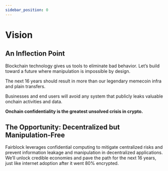 ```yaml
---
sidebar_position: 0
---
```

# Vision

## An Inflection Point

Blockchain technology gives us tools to eliminate bad behavior. Let’s build toward a future where manipulation is impossible by design. 

The next 16 years should result in more than our legendary memecoin infra and plain transfers.

Businesses and end users will avoid any system that publicly leaks valuable onchain activities and data.

**Onchain confidentiality is the greatest unsolved crisis in crypto.**

## The Opportunity: Decentralized but Manipulation-Free

Fairblock leverages confidential computing to mitigate centralized risks and prevent information leakage and manipulation in decentralized applications. We’ll unlock credible economies and pave the path for the next 16 years, just like internet adoption after it went 80% encrypted.
